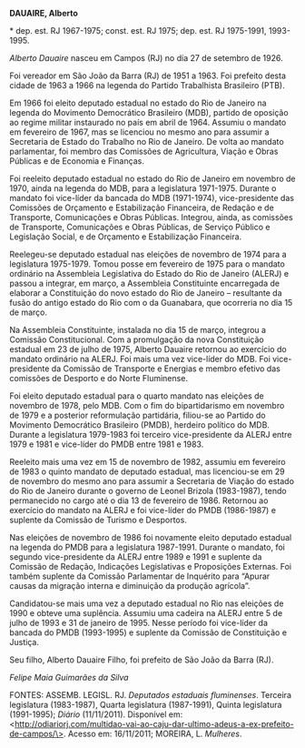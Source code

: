 **DAUAIRE, Alberto**

\* dep. est. RJ 1967-1975; const. est. RJ 1975; dep. est. RJ 1975-1991,
1993-1995.

*Alberto Dauaire* nasceu em Campos (RJ) no dia 27 de setembro de 1926.

Foi vereador em São João da Barra (RJ) de 1951 a 1963. Foi prefeito
desta cidade de 1963 a 1966 na legenda do Partido Trabalhista Brasileiro
(PTB).

Em 1966 foi eleito deputado estadual no estado do Rio de Janeiro na
legenda do Movimento Democrático Brasileiro (MDB), partido de oposição
ao regime militar instaurado no país em abril de 1964. Assumiu o mandato
em fevereiro de 1967, mas se licenciou no mesmo ano para assumir a
Secretaria de Estado do Trabalho no Rio de Janeiro. De volta ao mandato
parlamentar, foi membro das Comissões de Agricultura, Viação e Obras
Públicas e de Economia e Finanças.

Foi reeleito deputado estadual no estado do Rio de Janeiro em novembro
de 1970, ainda na legenda do MDB, para a legislatura 1971-1975. Durante
o mandato foi vice-líder da bancada do MDB (1971-1974), vice-presidente
das Comissões de Orçamento e Estabilização Financeira, de Redação e de
Transporte, Comunicações e Obras Públicas. Integrou, ainda, as comissões
de Transporte, Comunicações e Obras Públicas, de Serviço Público e
Legislação Social, e de Orçamento e Estabilização Financeira.

Reelegeu-se deputado estadual nas eleições de novembro de 1974 para a
legislatura 1975-1979. Tomou posse em fevereiro de 1975 para o mandato
ordinário na Assembleia Legislativa do Estado do Rio de Janeiro (ALERJ)
e passou a integrar, em março, a Assembleia Constituinte encarregada de
elaborar a Constituição do novo estado do Rio de Janeiro – resultante da
fusão do antigo estado do Rio com o da Guanabara, que ocorreria no dia
15 de março.

Na Assembleia Constituinte, instalada no dia 15 de março, integrou a
Comissão Constitucional. Com a promulgação da nova Constituição estadual
em 23 de julho de 1975, Alberto Dauaire retornou ao exercício do mandato
ordinário na ALERJ. Foi mais uma vez vice-líder do MDB. Foi
vice-presidente da Comissão de Transporte e Energias e membro efetivo
das comissões de Desporto e do Norte Fluminense.

Foi eleito deputado estadual para o quarto mandato nas eleições de
novembro de 1978, pelo MDB. Com o fim do bipartidarismo em novembro de
1979 e a posterior reformulação partidária, filiou-se ao Partido do
Movimento Democrático Brasileiro (PMDB), herdeiro político do MDB.
Durante a legislatura 1979-1983 foi terceiro vice-presidente da ALERJ
entre 1979 e 1981 e vice-líder do PMDB entre 1981 e 1983.

Reeleito mais uma vez em 15 de novembro de 1982, assumiu em fevereiro de
1983 o quinto mandato de deputado estadual, mas licenciou-se em 29 de
novembro do mesmo ano para assumir a Secretaria de Viação do estado do
Rio de Janeiro durante o governo de Leonel Brizola (1983-1987), tendo
permanecido no cargo até o dia 13 de fevereiro de 1986. Retornou ao
exercício do mandato na ALERJ e foi vice-líder do PMDB (1986-1987) e
suplente da Comissão de Turismo e Desportos.

Nas eleições de novembro de 1986 foi novamente eleito deputado estadual
na legenda do PMDB para a legislatura 1987-1991. Durante o mandato, foi
segundo vice-presidente da ALERJ entre 1989 e 1991 e suplente da
Comissão de Redação, Indicações Legislativas e Proposições Externas. Foi
também suplente da Comissão Parlamentar de Inquérito para “Apurar causas
da migração interna e diminuição da produção agrícola”.

Candidatou-se mais uma vez a deputado estadual no Rio nas eleições de
1990 e obteve uma suplência. Assumiu uma cadeira na ALERJ entre 5 de
julho de 1993 e 31 de janeiro de 1995. Nesse período foi vice-líder da
bancada do PMDB (1993-1995) e suplente da Comissão de Constituição e
Justiça.

Seu filho, Alberto Dauaire Filho, foi prefeito de São João da Barra
(RJ).

*Felipe Maia Guimarães da Silva*

FONTES: ASSEMB. LEGISL. RJ. *Deputados estaduais fluminenses*. Terceira
legislatura (1983-1987), Quarta legislatura (1987-1991), Quinta
legislatura (1991-1995); *Diário* (11/11/2011). Disponível em:
\<http://odiariorj.com/multidao-vai-ao-caju-dar-ultimo-adeus-a-ex-prefeito-de-campos/\>.
Acesso em: 16/11/2011; MOREIRA, L. *Mulheres*.
